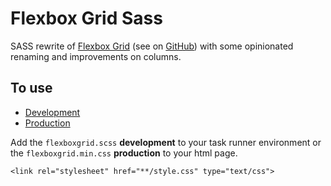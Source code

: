 # Flexbox Grid Sass

SASS rewrite of [Flexbox Grid](http://flexboxgrid.com/) (see on [GitHub](https://github.com/kristoferjoseph/flexboxgrid)) with some opinionated renaming and improvements on columns.

## To use
* [Development](https://github.com/JohanMouchet/flexboxgrid-sass/blob/master/assets/src/scss/flexboxgrid.scss)
* [Production](https://github.com/JohanMouchet/flexboxgrid-sass/blob/master/assets/dist/css/flexboxgrid.min.css)

Add the `flexboxgrid.scss` __development__ to your task runner environment or the `flexboxgrid.min.css` __production__ to your html page.

```
<link rel="stylesheet" href="**/style.css" type="text/css">
```
